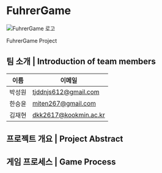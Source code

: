 # FuhrerGame
![FuhrerGame 로고](https://github.com/user-attachments/assets/b65b8866-87ee-4d3f-ba29-7e7d19e1c9f4)

FuhrerGame Project

## 팀 소개 | Introduction of team members
| 이름   | 이메일                 |         
| ------ | ---------------------- | 
| 박성원 | tjddnjs612@gmail.com   | 
| 한승윤 | miten267@gmail.com     | 
| 김재현 | dkk2617@kookmin.ac.kr  | 

## 프로젝트 개요 | Project Abstract

## 게임 프로세스 | Game Process

